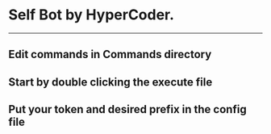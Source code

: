 # Self Bot by HyperCoder.
-----

## Edit commands in Commands directory

## Start by double clicking the execute file

## Put your token and desired prefix in the config file
